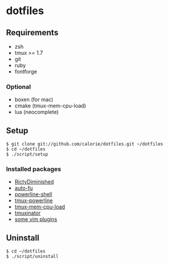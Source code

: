 dotfiles
========
## Requirements

- zsh
- tmux >= 1.7
- git
- ruby
- fontforge

### Optional

- boxen (for mac)
- cmake (tmux-mem-cpu-load)
- lua (neocomplete)

## Setup

```
$ git clone git://github.com/calorie/dotfiles.git ~/dotfiles
$ cd ~/dotfiles
$ ./script/setup
```

### Installed packages

- [RictyDiminished](https://github.com/edihbrandon/RictyDiminished)
- [auto-fu](https://github.com/hchbaw/auto-fu.zsh)
- [powerline-shell](https://github.com/milkbikis/powerline-shell)
- [tmux-powerline](https://github.com/erikw/tmux-powerline)
- [tmux-mem-cpu-load](https://github.com/thewtex/tmux-mem-cpu-load)
- [tmuxinator](https://github.com/tmuxinator/tmuxinator)
- [some vim plugins](https://github.com/calorie/dotfiles/blob/master/.vim/conf.d/.vimrc.bundle)

## Uninstall

```
$ cd ~/dotfiles
$ ./script/uninstall
```
